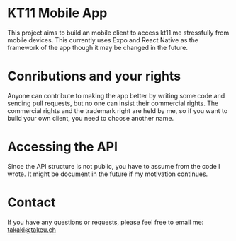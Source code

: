 # KT11 Mobile App
This project aims to build an mobile client to access kt11.me stressfully from mobile devices. This currently uses Expo and React Native as the framework of the app though it may be changed in the future.

# Conributions and your rights
Anyone can contribute to making the app better by writing some code and sending pull requests, but no one can insist their commercial rights. The commercial rights and the trademark right are held by me, so if you want to build your own client, you need to choose another name.

# Accessing the API
Since the API structure is not public, you have to assume from the code I wrote. It might be document in the future if my motivation continues.

# Contact
If you have any questions or requests, please feel free to email me:
takaki@takeu.ch
